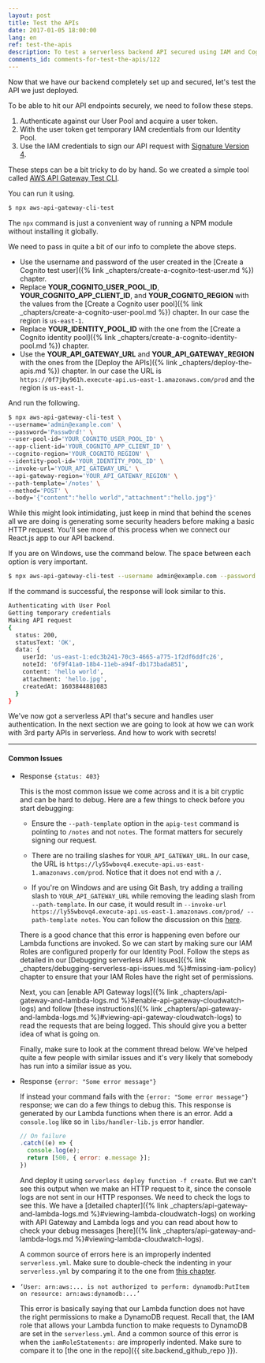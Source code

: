 ```yaml
---
layout: post
title: Test the APIs
date: 2017-01-05 18:00:00
lang: en
ref: test-the-apis
description: To test a serverless backend API secured using IAM and Cognito User Pool you need to follow a few steps. First, generate a user token by authenticating with the User Pool. Then use the user token to get a set of temporary IAM credentials using the Identity Pool. Finally, sign the API request using the IAM credentials using Signature Version 4 and make the request. To simplify this process we are going to use the “aws-api-gateway-cli-test” tool.
comments_id: comments-for-test-the-apis/122
---
```


Now that we have our backend completely set up and secured, let's test the API we just deployed.

To be able to hit our API endpoints securely, we need to follow these steps.

1. Authenticate against our User Pool and acquire a user token.
2. With the user token get temporary IAM credentials from our Identity Pool.
3. Use the IAM credentials to sign our API request with [Signature Version 4](http://docs.aws.amazon.com/general/latest/gr/signature-version-4.html).

These steps can be a bit tricky to do by hand. So we created a simple tool called [AWS API Gateway Test CLI](https://github.com/AnomalyInnovations/aws-api-gateway-cli-test).

You can run it using.

``` bash
$ npx aws-api-gateway-cli-test
```

The `npx` command is just a convenient way of running a NPM module without installing it globally.

We need to pass in quite a bit of our info to complete the above steps.

- Use the username and password of the user created in the [Create a Cognito test user]({% link _chapters/create-a-cognito-test-user.md %}) chapter.
- Replace **YOUR_COGNITO_USER_POOL_ID**, **YOUR_COGNITO_APP_CLIENT_ID**, and **YOUR_COGNITO_REGION** with the values from the [Create a Cognito user pool]({% link _chapters/create-a-cognito-user-pool.md %}) chapter. In our case the region is `us-east-1`.
- Replace **YOUR_IDENTITY_POOL_ID** with the one from the [Create a Cognito identity pool]({% link _chapters/create-a-cognito-identity-pool.md %}) chapter.
- Use the **YOUR_API_GATEWAY_URL** and **YOUR_API_GATEWAY_REGION** with the ones from the [Deploy the APIs]({% link _chapters/deploy-the-apis.md %}) chapter. In our case the URL is `https://0f7jby961h.execute-api.us-east-1.amazonaws.com/prod` and the region is `us-east-1`.

And run the following.

``` bash
$ npx aws-api-gateway-cli-test \
--username='admin@example.com' \
--password='Passw0rd!' \
--user-pool-id='YOUR_COGNITO_USER_POOL_ID' \
--app-client-id='YOUR_COGNITO_APP_CLIENT_ID' \
--cognito-region='YOUR_COGNITO_REGION' \
--identity-pool-id='YOUR_IDENTITY_POOL_ID' \
--invoke-url='YOUR_API_GATEWAY_URL' \
--api-gateway-region='YOUR_API_GATEWAY_REGION' \
--path-template='/notes' \
--method='POST' \
--body='{"content":"hello world","attachment":"hello.jpg"}'
```

While this might look intimidating, just keep in mind that behind the scenes all we are doing is generating some security headers before making a basic HTTP request. You'll see more of this process when we connect our React.js app to our API backend.

If you are on Windows, use the command below. The space between each option is very important.

``` bash
$ npx aws-api-gateway-cli-test --username admin@example.com --password Passw0rd! --user-pool-id YOUR_COGNITO_USER_POOL_ID --app-client-id YOUR_COGNITO_APP_CLIENT_ID --cognito-region YOUR_COGNITO_REGION --identity-pool-id YOUR_IDENTITY_POOL_ID --invoke-url YOUR_API_GATEWAY_URL --api-gateway-region YOUR_API_GATEWAY_REGION --path-template /notes --method POST --body "{\"content\":\"hello world\",\"attachment\":\"hello.jpg\"}"
```

If the command is successful, the response will look similar to this.

``` bash
Authenticating with User Pool
Getting temporary credentials
Making API request
{
  status: 200,
  statusText: 'OK',
  data: {
    userId: 'us-east-1:edc3b241-70c3-4665-a775-1f2df6ddfc26',
    noteId: '6f9f41a0-18b4-11eb-a94f-db173bada851',
    content: 'hello world',
    attachment: 'hello.jpg',
    createdAt: 1603844881083
  }
}
```

We've now got a serverless API that's secure and handles user authentication. In the next section we are going to look at how we can work with 3rd party APIs in serverless. And how to work with secrets!

---

#### Common Issues

- Response `{status: 403}`

  This is the most common issue we come across and it is a bit cryptic and can be hard to debug. Here are a few things to check before you start debugging:

  - Ensure the `--path-template` option in the `apig-test` command is pointing to `/notes` and not `notes`. The format matters for securely signing our request.

  - There are no trailing slashes for `YOUR_API_GATEWAY_URL`. In our case, the URL is `https://ly55wbovq4.execute-api.us-east-1.amazonaws.com/prod`. Notice that it does not end with a `/`.
  
  - If you're on Windows and are using Git Bash, try adding a trailing slash to `YOUR_API_GATEWAY_URL` while removing the leading slash from `--path-template`. In our case, it would result in `--invoke-url https://ly55wbovq4.execute-api.us-east-1.amazonaws.com/prod/ --path-template notes`. You can follow the discussion on this [here](https://github.com/AnomalyInnovations/serverless-stack-com/issues/112#issuecomment-345996566).

  There is a good chance that this error is happening even before our Lambda functions are invoked. So we can start by making sure our IAM Roles are configured properly for our Identity Pool. Follow the steps as detailed in our [Debugging serverless API Issues]({% link _chapters/debugging-serverless-api-issues.md %}#missing-iam-policy) chapter to ensure that your IAM Roles have the right set of permissions. 

  Next, you can [enable API Gateway logs]({% link _chapters/api-gateway-and-lambda-logs.md %}#enable-api-gateway-cloudwatch-logs) and follow [these instructions]({% link _chapters/api-gateway-and-lambda-logs.md %}#viewing-api-gateway-cloudwatch-logs) to read the requests that are being logged. This should give you a better idea of what is going on.
  
  Finally, make sure to look at the comment thread below. We've helped quite a few people with similar issues and it's very likely that somebody has run into a similar issue as you.

- Response `{error: "Some error message"}`

  If instead your command fails with the `{error: "Some error message"}` response; we can do a few things to debug this. This response is generated by our Lambda functions when there is an error. Add a `console.log` like so in `libs/handler-lib.js` error handler.

  ``` javascript
  // On failure
  .catch((e) => {
    console.log(e);
    return [500, { error: e.message }];
  })
  ```

  And deploy it using `serverless deploy function -f create`. But we can't see this output when we make an HTTP request to it, since the console logs are not sent in our HTTP responses. We need to check the logs to see this. We have a [detailed chapter]({% link _chapters/api-gateway-and-lambda-logs.md %}#viewing-lambda-cloudwatch-logs) on working with API Gateway and Lambda logs and you can read about how to check your debug messages [here]({% link _chapters/api-gateway-and-lambda-logs.md %}#viewing-lambda-cloudwatch-logs).

  A common source of errors here is an improperly indented `serverless.yml`. Make sure to double-check the indenting in your `serverless.yml` by comparing it to the one from [this chapter](https://github.com/AnomalyInnovations/serverless-stack-demo-api/blob/master/serverless.yml).

- `‘User: arn:aws:... is not authorized to perform: dynamodb:PutItem on resource: arn:aws:dynamodb:...’`

  This error is basically saying that our Lambda function does not have the right permissions to make a DynamoDB request. Recall that, the IAM role that allows your Lambda function to make requests to DynamoDB are set in the `serverless.yml`. And a common source of this error is when the `iamRoleStatements:` are improperly indented. Make sure to compare it to [the one in the repo]({{ site.backend_github_repo }}).
